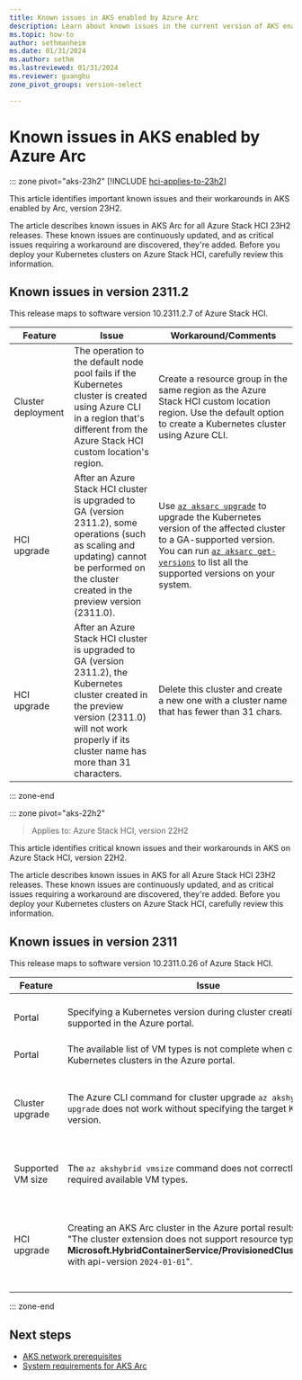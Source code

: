 ```yaml
---
title: Known issues in AKS enabled by Azure Arc
description: Learn about known issues in the current version of AKS enabled by Arc.
ms.topic: how-to
author: sethmanheim
ms.date: 01/31/2024
ms.author: sethm 
ms.lastreviewed: 01/31/2024
ms.reviewer: guanghu
zone_pivot_groups: version-select

---
```


# Known issues in AKS enabled by Azure Arc

::: zone pivot="aks-23h2"
[!INCLUDE [hci-applies-to-23h2](includes/hci-applies-to-23h2.md)]

This article identifies important known issues and their workarounds in AKS enabled by Arc, version 23H2.

The article describes known issues in AKS Arc for all Azure Stack HCI 23H2 releases. These known issues are continuously updated, and as critical issues requiring a workaround are discovered, they're added. Before you deploy your Kubernetes clusters on Azure Stack HCI, carefully review this information.

## Known issues in version 2311.2

This release maps to software version 10.2311.2.7 of Azure Stack HCI.

| Feature          | Issue                                                                                                                     | Workaround/Comments                                                                                                                        |
|------------------|---------------------------------------------------------------------------------------------------------------------------|--------------------------------------------------------------------------------------------------------------------------------------------|
| Cluster deployment            | The operation to the default node pool fails if the Kubernetes cluster is created using Azure CLI in a region that's different from the Azure Stack HCI custom location's region.                                          | Create a resource group in the same region as the Azure Stack HCI custom location region. Use the default option to create a Kubernetes cluster using Azure CLI.                                                 |
| HCI upgrade           | After an Azure Stack HCI cluster is upgraded to GA (version 2311.2), some operations (such as scaling and updating) cannot be performed on the cluster created in the preview version (2311.0).                             |  Use [`az aksarc upgrade`](/cli/azure/aksarc#az-aksarc-upgrade) to upgrade the Kubernetes version of the affected cluster to a GA-supported version. You can run [`az aksarc get-versions`](/cli/azure/aksarc#az-aksarc-get-versions) to list all the supported versions on your system.                                                                                                          |
| HCI upgrade  | After an Azure Stack HCI cluster is upgraded to GA (version 2311.2), the Kubernetes cluster created in the preview version (2311.0) will not work properly if its cluster name has more than 31 characters.  | Delete this cluster and create a new one with a cluster name that has fewer than 31 chars. |
::: zone-end

::: zone pivot="aks-22h2"
> Applies to: Azure Stack HCI, version 22H2

This article identifies critical known issues and their workarounds in AKS on Azure Stack HCI, version 22H2.

The article describes known issues in AKS for all Azure Stack HCI 23H2 releases. These known issues are continuously updated, and as critical issues requiring a workaround are discovered, they're added. Before you deploy your Kubernetes clusters on Azure Stack HCI, carefully review this information.

## Known issues in version 2311

This release maps to software version 10.2311.0.26 of Azure Stack HCI.

| Feature          | Issue                                                                                                                     | Workaround/Comments                                                                                                                        |
|------------------|---------------------------------------------------------------------------------------------------------------------------|--------------------------------------------------------------------------------------------------------------------------------------------|
| Portal           | Specifying a Kubernetes version during cluster creation is not supported in the Azure portal.                                       | You can use Azure CLI to create the Kubernetes cluster with a supported Kubernetes version.                                                |
| Portal           | The available list of VM types is not complete when creating Kubernetes clusters in the Azure portal.                            |                                                                                                                                            |
| Cluster upgrade  | The Azure CLI command for cluster upgrade `az akshybrid upgrade` does not work without specifying the target Kubernetes version. | You must specify the target Kubernetes version when you run the `az akshybrid upgrade` command with the `--version <target version>` parameter. |
| Supported VM size | The `az akshybrid vmsize` command does not correctly return the required available VM types.                                 | Wait for 10 minutes and rerun the same command to view the supported VM types. |
| HCI upgrade      | Creating an AKS Arc cluster in the Azure portal results in the error "The cluster extension does not support resource type **Microsoft.HybridContainerService/ProvisionedClusterInstances** with api-version `2024-01-01`". | The Azure portal is upgraded to the GA version, which doesn't support the preview of AKS on HCI 23H2. You must upgrade your Azure Stack HCI to the latest version. |
::: zone-end

## Next steps

- [AKS network prerequisites](aks-hci-network-system-requirements.md)
- [System requirements for AKS Arc](system-requirements.md)

